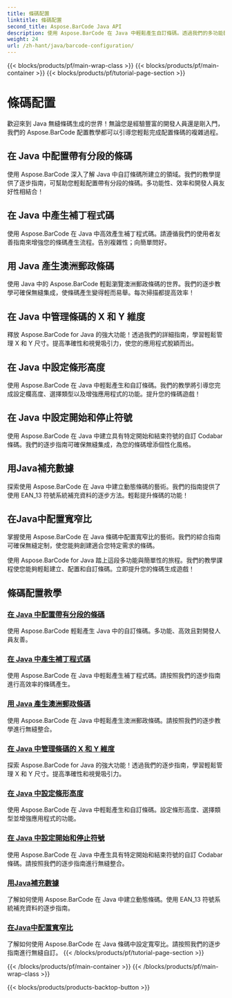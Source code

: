 ```yaml
---
title: 條碼配置
linktitle: 條碼配置
second_title: Aspose.BarCode Java API
description: 使用 Aspose.BarCode 在 Java 中輕鬆產生自訂條碼。透過我們的多功能教程提高效率和開發人員友善性。
weight: 24
url: /zh-hant/java/barcode-configuration/
---
```


{{< blocks/products/pf/main-wrap-class >}}
{{< blocks/products/pf/main-container >}}
{{< blocks/products/pf/tutorial-page-section >}}

# 條碼配置


歡迎來到 Java 無縫條碼生成的世界！無論您是經驗豐富的開發人員還是剛入門，我們的 Aspose.BarCode 配置教學都可以引導您輕鬆完成配置條碼的複雜過程。

## 在 Java 中配置帶有分段的條碼

使用 Aspose.BarCode 深入了解 Java 中自訂條碼所建立的領域。我們的教學提供了逐步指南，可幫助您輕鬆配置帶有分段的條碼。多功能性、效率和開發人員友好性相結合！

## 在 Java 中產生補丁程式碼

使用 Aspose.BarCode 在 Java 中高效產生補丁程式碼。請遵循我們的使用者友善指南來增強您的條碼產生流程。告別複雜性；向簡單問好。

## 用 Java 產生澳洲郵政條碼

使用 Java 中的 Aspose.BarCode 輕鬆瀏覽澳洲郵政條碼的世界。我們的逐步教學可確保無縫集成，使條碼產生變得輕而易舉。每次掃描都提高效率！

## 在 Java 中管理條碼的 X 和 Y 維度

釋放 Aspose.BarCode for Java 的強大功能！透過我們的詳細指南，學習輕鬆管理 X 和 Y 尺寸。提高準確性和視覺吸引力，使您的應用程式脫穎而出。

## 在 Java 中設定條形高度

使用 Aspose.BarCode 在 Java 中輕鬆產生和自訂條碼。我們的教學將引導您完成設定欄高度、選擇類型以及增強應用程式的功能。提升您的條碼遊戲！

## 在 Java 中設定開始和停止符號

使用 Aspose.BarCode 在 Java 中建立具有特定開始和結束符號的自訂 Codabar 條碼。我們的逐步指南可確保無縫集成，為您的條碼增添個性化風格。

## 用Java補充數據

探索使用 Aspose.BarCode 在 Java 中建立動態條碼的藝術。我們的指南提供了使用 EAN_13 符號系統補充資料的逐步方法。輕鬆提升條碼的功能！

## 在Java中配置寬窄比

掌握使用 Aspose.BarCode 在 Java 條碼中配置寬窄比的藝術。我們的綜合指南可確保無縫定制，使您能夠創建適合您特定需求的條碼。

使用 Aspose.BarCode for Java 踏上這段多功能與簡單性的旅程。我們的教學課程使您能夠輕鬆建立、配置和自訂條碼。立即提升您的條碼生成遊戲！
## 條碼配置教學
### [在 Java 中配置帶有分段的條碼](./configuring-barcode-segments/)
使用 Aspose.BarCode 輕鬆產生 Java 中的自訂條碼。多功能、高效且對開發人員友善。
### [在 Java 中產生補丁程式碼](./generating-patch-code/)
使用 Aspose.BarCode 在 Java 中輕鬆產生補丁程式碼。請按照我們的逐步指南進行高效率的條碼產生。
### [用 Java 產生澳洲郵政條碼](./generating-australia-post-barcode/)
使用 Aspose.BarCode 在 Java 中輕鬆產生澳洲郵政條碼。請按照我們的逐步教學進行無縫整合。
### [在 Java 中管理條碼的 X 和 Y 維度](./managing-x-y-dimension-barcode/)
探索 Aspose.BarCode for Java 的強大功能！透過我們的逐步指南，學習輕鬆管理 X 和 Y 尺寸。提高準確性和視覺吸引力。
### [在 Java 中設定條形高度](./setting-bars-height/)
使用 Aspose.BarCode 在 Java 中輕鬆產生和自訂條碼。設定條形高度、選擇類型並增強應用程式的功能。
### [在 Java 中設定開始和停止符號](./setting-start-stop-symbols/)
使用 Aspose.BarCode 在 Java 中產生具有特定開始和結束符號的自訂 Codabar 條碼。請按照我們的逐步指南進行無縫整合。
### [用Java補充數據](./supplementing-data/)
了解如何使用 Aspose.BarCode 在 Java 中建立動態條碼。使用 EAN_13 符號系統補充資料的逐步指南。
### [在Java中配置寬窄比](./configuring-wide-narrow-ratio/)
了解如何使用 Aspose.BarCode 在 Java 條碼中設定寬窄比。請按照我們的逐步指南進行無縫自訂。
{{< /blocks/products/pf/tutorial-page-section >}}

{{< /blocks/products/pf/main-container >}}
{{< /blocks/products/pf/main-wrap-class >}}

{{< blocks/products/products-backtop-button >}}

